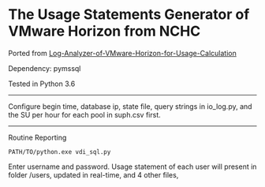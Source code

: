 # The Usage Statements Generator of VMware Horizon from NCHC

Ported from [Log-Analyzer-of-VMware-Horizon-for-Usage-Calculation](https://github.com/work-nchc/Log-Analyzer-of-VMware-Horizon-for-Usage-Calculation)

Dependency: pymssql

Tested in Python 3.6

---
Configure begin time, database ip, state file, query strings in io_log.py, and the SU per hour for each pool in suph.csv first.

---
Routine Reporting

```
PATH/TO/python.exe vdi_sql.py
```

Enter username and password.  Usage statement of each user will present in folder /users, updated in real-time, and 4 other files, 
